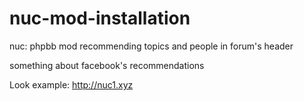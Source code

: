 # nuc-mod-installation
nuc: phpbb mod recommending topics and people in forum's header

something about facebook's recommendations

Look example: http://nuc1.xyz
